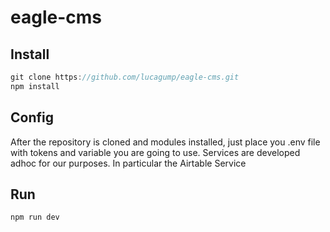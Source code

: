 # eagle-cms

## Install
```javascript
git clone https://github.com/lucagump/eagle-cms.git
npm install
```

## Config

After the repository is cloned and modules installed, just place you .env file with tokens
and variable you are going to use. Services are developed adhoc for our purposes. In particular 
the Airtable Service

## Run
```javascript
npm run dev
```